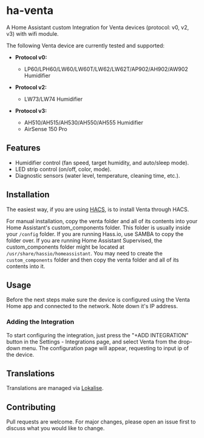 # ha-venta

A Home Assistant custom Integration for Venta devices (protocol: v0, v2, v3) with wifi module.

The following Venta device are currently tested and supported:

- **Protocol v0:**
  - LP60/LPH60/LW60/LW60T/LW62/LW62T/AP902/AH902/AW902 Humidifier

- **Protocol v2:**
  - LW73/LW74 Humidifier

- **Protocol v3:**
  - AH510/AH515/AH530/AH550/AH555 Humidifier
  - AirSense 150 Pro

## Features

- Humidifier control (fan speed, target humidity, and auto/sleep mode).
- LED strip control (on/off, color, mode).
- Diagnostic sensors (water level, temperature, cleaning time, etc.).

## Installation

The easiest way, if you are using [HACS](https://hacs.xyz/), is to install Venta through HACS.

For manual installation, copy the venta folder and all of its contents into your Home Assistant's custom_components folder. This folder is usually inside your `/config` folder. If you are running Hass.io, use SAMBA to copy the folder over. If you are running Home Assistant Supervised, the custom_components folder might be located at `/usr/share/hassio/homeassistant`. You may need to create the `custom_components` folder and then copy the venta folder and all of its contents into it.

## Usage

Before the next steps make sure the device is configured using the Venta Home app and connected to the network. Note down it's IP address.

### Adding the Integration

To start configuring the integration, just press the "+ADD INTEGRATION" button in the Settings - Integrations page, and select Venta from the drop-down menu.
The configuration page will appear, requesting to input ip of the device.

## Translations

Translations are managed via [Lokalise](https://app.lokalise.com/public/2728010065b52d190d6247.58782749/).

## Contributing

Pull requests are welcome. For major changes, please open an issue first to discuss what you would like to change.

